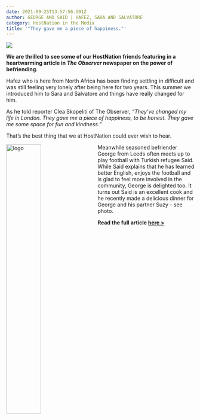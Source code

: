```yaml
---
date: 2021-09-25T13:57:56.501Z
author: GEORGE AND SAID | HAFEZ, SARA AND SALVATORE
category: HostNation in the Media
title: '"They gave me a piece of happiness."'
---
```

![](/assets/observer-header.jpg)

**We are thrilled to see some of our HostNation friends featuring in a heartwarming article in *The Observer* newspaper on the power of befriending.** 

Hafez who is here from North Africa has been finding settling in difficult and was still feeling very lonely after being here for two years. This summer we introduced him to Sara and Salvatore and things have really changed for him. 

As he told reporter Clea Skopeliti of The Observer, *“They’ve changed my life in London. They gave me a piece of happiness, to be honest. They gave me some space for fun and kindness.”*

That’s the best thing that we at HostNation could ever wish to hear. 

<img src="/assets/george-et-al-dinner-aug-2021.jpeg" alt="logo" style="width:43%;padding-right:25px;" ALIGN="left" />
Meanwhile seasoned befriender George from Leeds often meets up to play football with Turkish refugee Said. While Said explains that he has learned better English, enjoys the football and is glad to feel more involved in the community, George is delighted too. It turns out Said is an excellent cook and he recently made a delicious dinner for George and his partner Suzy - see photo. 

**Read the full article [here >](https://www.theguardian.com/world/2021/sep/19/a-friend-in-need-volunteers-rush-to-help-refugees-feel-at-home-in-uk)**